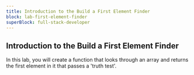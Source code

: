 ```yaml
---
title: Introduction to the Build a First Element Finder
block: lab-first-element-finder
superBlock: full-stack-developer
---
```


## Introduction to the Build a First Element Finder

In this lab, you will create a function that looks through an array and returns the first element in it that passes a 'truth test'.

